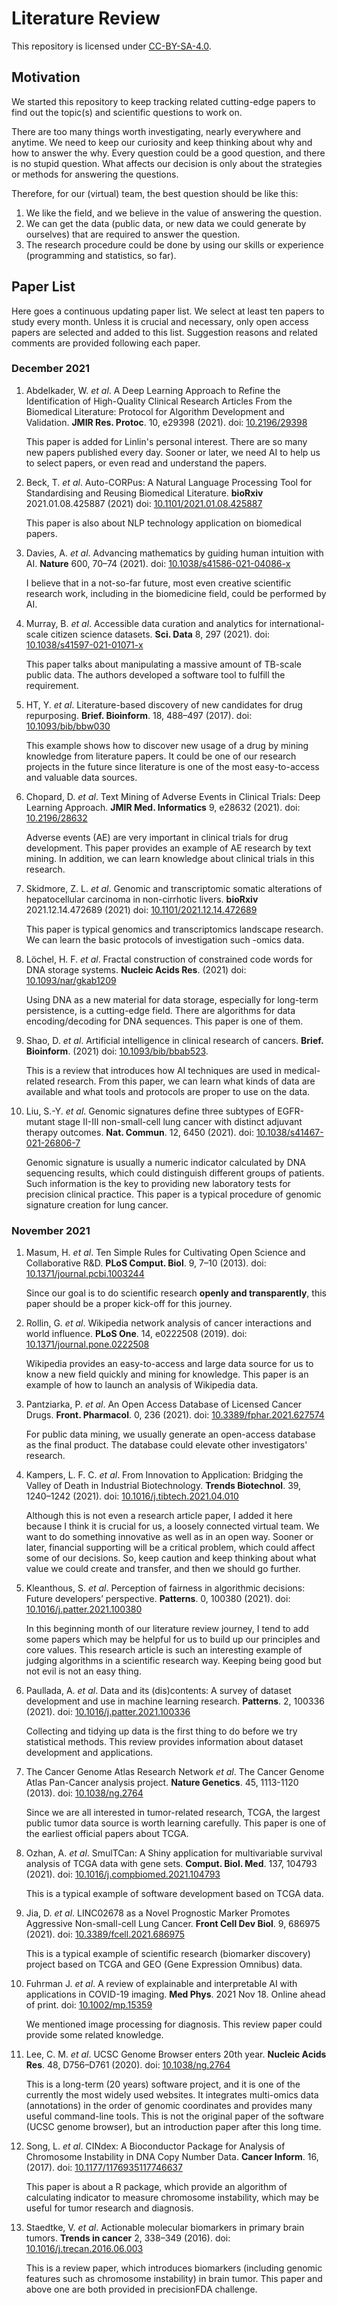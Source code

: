# Literature Review

This repository is licensed under [CC-BY-SA-4.0](LICENSE).

## Motivation

We started this repository to keep tracking related cutting-edge papers to find out the topic(s) and scientific questions to work on.

There are too many things worth investigating, nearly everywhere and anytime. We need to keep our curiosity and keep thinking about why and how to answer the why. Every question could be a good question, and there is no stupid question. What affects our decision is only about the strategies or methods for answering the questions.

Therefore, for our (virtual) team, the best question should be like this:

1. We like the field, and we believe in the value of answering the question.
2. We can get the data (public data, or new data we could generate by ourselves) that are required to answer the question.
3. The research procedure could be done by using our skills or experience (programming and statistics, so far).

## Paper List

Here goes a continuous updating paper list. We select at least ten papers to study every month. Unless it is crucial and necessary, only open access papers are selected and added to this list. Suggestion reasons and related comments are provided following each paper.

### December 2021

1. Abdelkader, W. *et al*. A Deep Learning Approach to Refine the Identification of High-Quality Clinical Research Articles From the Biomedical Literature: Protocol for Algorithm Development and Validation. **JMIR Res. Protoc**. 10, e29398 (2021). doi: [10.2196/29398](https://doi.org/10.2196/29398)

    This paper is added for Linlin's personal interest. There are so many new papers published every day. Sooner or later, we need AI to help us to select papers, or even read and understand the papers.

2. Beck, T. *et al*. Auto-CORPus: A Natural Language Processing Tool for Standardising and Reusing Biomedical Literature. **bioRxiv** 2021.01.08.425887 (2021) doi: [10.1101/2021.01.08.425887](https://doi.org/10.1101/2021.01.08.425887)

    This paper is also about NLP technology application on biomedical papers.

3. Davies, A. *et al*. Advancing mathematics by guiding human intuition with AI. **Nature** 600, 70–74 (2021). doi: [10.1038/s41586-021-04086-x](https://doi.org/10.1038/s41586-021-04086-x)

    I believe that in a not-so-far future, most even creative scientific research work, including in the biomedicine field, could be performed by AI.

4. Murray, B. *et al*. Accessible data curation and analytics for international-scale citizen science datasets. **Sci. Data** 8, 297 (2021). doi: [10.1038/s41597-021-01071-x](https://doi.org/10.1038/s41597-021-01071-x)

    This paper talks about manipulating a massive amount of TB-scale public data. The authors developed a software tool to fulfill the requirement.

5. HT, Y. *et al*. Literature-based discovery of new candidates for drug repurposing. **Brief. Bioinform**. 18, 488–497 (2017). doi: [10.1093/bib/bbw030](https://doi.org/10.1093/bib/bbw030)

    This example shows how to discover new usage of a drug by mining knowledge from literature papers. It could be one of our research projects in the future since literature is one of the most easy-to-access and valuable data sources.

6. Chopard, D. *et al*. Text Mining of Adverse Events in Clinical Trials: Deep Learning Approach. **JMIR Med. Informatics** 9, e28632 (2021). doi: [10.2196/28632](https://doi.org/10.2196/28632)

    Adverse events (AE) are very important in clinical trials for drug development. This paper provides an example of AE research by text mining. In addition, we can learn knowledge about clinical trials in this research.

7. Skidmore, Z. L. *et al*. Genomic and transcriptomic somatic alterations of hepatocellular carcinoma in non-cirrhotic livers. **bioRxiv** 2021.12.14.472689 (2021) doi: [10.1101/2021.12.14.472689](https://doi.org/10.1101/2021.12.14.472689)

    This paper is typical genomics and transcriptomics landscape research. We can learn the basic protocols of investigation such -omics data.

8. Löchel, H. F. *et al*. Fractal construction of constrained code words for DNA storage systems. **Nucleic Acids Res**. (2021) doi: [10.1093/nar/gkab1209](https://doi.org/10.1093/nar/gkab1209)

    Using DNA as a new material for data storage, especially for long-term persistence, is a cutting-edge field. There are algorithms for data encoding/decoding for DNA sequences. This paper is one of them.

9. Shao, D. *et al*. Artificial intelligence in clinical research of cancers. **Brief. Bioinform**. (2021) doi: [10.1093/bib/bbab523](https://doi.org/10.1093/bib/bbab523).

    This is a review that introduces how AI techniques are used in medical-related research. From this paper, we can learn what kinds of data are available and what tools and protocols are proper to use on the data.

10. Liu, S.-Y. *et al*. Genomic signatures define three subtypes of EGFR-mutant stage II-III non-small-cell lung cancer with distinct adjuvant therapy outcomes. **Nat. Commun**. 12, 6450 (2021). doi: [10.1038/s41467-021-26806-7](https://doi.org/10.1038/s41467-021-26806-7)

    Genomic signature is usually a numeric indicator calculated by DNA sequencing results, which could distinguish different groups of patients. Such information is the key to providing new laboratory tests for precision clinical practice. This paper is a typical procedure of genomic signature creation for lung cancer.

### November 2021

1. Masum, H. *et al*. Ten Simple Rules for Cultivating Open Science and Collaborative R&D. **PLoS Comput. Biol**. 9, 7–10 (2013). doi: [10.1371/journal.pcbi.1003244](https://doi.org/10.1371/journal.pcbi.1003244)

    Since our goal is to do scientific research **openly and transparently**, this paper should be a proper kick-off for this journey.

2. Rollin, G. *et al*. Wikipedia network analysis of cancer interactions and world influence. **PLoS One**. 14, e0222508 (2019). doi: [10.1371/journal.pone.0222508](https://doi.org/10.1371/journal.pone.0222508)

    Wikipedia provides an easy-to-access and large data source for us to know a new field quickly and mining for knowledge. This paper is an example of how to launch an analysis of Wikipedia data.

3. Pantziarka, P. *et al*. An Open Access Database of Licensed Cancer Drugs. **Front. Pharmacol**. 0, 236 (2021). doi: [10.3389/fphar.2021.627574](https://doi.org/10.3389/fphar.2021.627574)

    For public data mining, we usually generate an open-access database as the final product. The database could elevate other investigators' research.

4. Kampers, L. F. C. *et al*. From Innovation to Application: Bridging the Valley of Death in Industrial Biotechnology. **Trends Biotechnol**. 39, 1240–1242 (2021). doi: [10.1016/j.tibtech.2021.04.010](https://doi.org/10.1016/j.tibtech.2021.04.010)

    Although this is not even a research article paper, I added it here because I think it is crucial for us, a loosely connected virtual team. We want to do something innovative as well as in an open way. Sooner or later, financial supporting will be a critical problem, which could affect some of our decisions. So, keep caution and keep thinking about what value we could create and transfer, and then we should go further.

5. Kleanthous, S. *et al*. Perception of fairness in algorithmic decisions: Future developers’ perspective. **Patterns**. 0, 100380 (2021). doi: [10.1016/j.patter.2021.100380](https://doi.org/10.1016/j.patter.2021.100380)

    In this beginning month of our literature review journey, I tend to add some papers which may be helpful for us to build up our principles and core values. This research article is such an interesting example of judging algorithms in a scientific research way. Keeping being good but not evil is not an easy thing.

6. Paullada, A. *et al*. Data and its (dis)contents: A survey of dataset development and use in machine learning research. **Patterns**. 2, 100336 (2021). doi: [10.1016/j.patter.2021.100336](https://doi.org/10.1016/j.patter.2021.100336)

    Collecting and tidying up data is the first thing to do before we try statistical methods. This review provides information about dataset development and applications.

7. The Cancer Genome Atlas Research Network *et al*. The Cancer Genome Atlas Pan-Cancer analysis project. **Nature Genetics**. 45, 1113-1120 (2013). doi: [10.1038/ng.2764](https://doi.org/10.1038/ng.2764)

    Since we are all interested in tumor-related research, TCGA, the largest public tumor data source is worth learning carefully. This paper is one of the earliest official papers about TCGA.

8. Ozhan, A. *et al*. SmulTCan: A Shiny application for multivariable survival analysis of TCGA data with gene sets. **Comput. Biol. Med**. 137, 104793 (2021). doi: [10.1016/j.compbiomed.2021.104793](https://doi.org/10.1016/j.compbiomed.2021.104793)

    This is a typical example of software development based on TCGA data.

9. Jia, D. *et al*. LINC02678 as a Novel Prognostic Marker Promotes Aggressive Non-small-cell Lung Cancer. **Front Cell Dev Biol**. 9, 686975 (2021). doi: [10.3389/fcell.2021.686975](https://doi.org/10.3389/fcell.2021.686975)

    This is a typical example of scientific research (biomarker discovery) project based on TCGA and GEO (Gene Expression Omnibus) data.

10. Fuhrman J. *et al*. A review of explainable and interpretable AI with applications in COVID-19 imaging. **Med Phys**. 2021 Nov 18. Online ahead of print. doi: [10.1002/mp.15359](https://doi.org/10.1002/mp.15359)

    We mentioned image processing for diagnosis. This review paper could provide some related knowledge.

11. Lee, C. M. *et al*. UCSC Genome Browser enters 20th year. **Nucleic Acids Res**. 48, D756–D761 (2020). doi: [10.1038/ng.2764](https://doi.org/10.1038/ng.2764)

    This is a long-term (20 years) software project, and it is one of the currently the most widely used websites. It integrates multi-omics data (annotations) in the order of genomic coordinates and provides many useful command-line tools. This is not the original paper of the software (UCSC genome browser), but an introduction paper after this long time.

12. Song, L. *et al*. CINdex: A Bioconductor Package for Analysis of Chromosome Instability in DNA Copy Number Data. **Cancer Inform**. 16, (2017). doi: [10.1177/1176935117746637](https://doi.org/10.1177/1176935117746637)

    This paper is about a R package, which provide an algorithm of calculating indicator to measure chromosome instability, which may be useful for tumor research and diagnosis.

14. Staedtke, V. *et al*. Actionable molecular biomarkers in primary brain tumors. **Trends in cancer** 2, 338–349 (2016). doi: [10.1016/j.trecan.2016.06.003](https://doi.org/10.1016/j.trecan.2016.06.003)

    This is a review paper, which introduces biomarkers (including genomic features such as chromosome instability) in brain tumor. This paper and above one are both provided in precisionFDA challenge.
